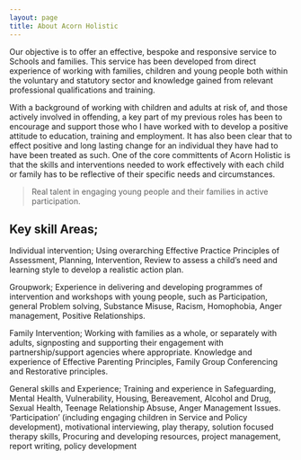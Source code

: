 ```yaml
---
layout: page
title: About Acorn Holistic
---
```

Our objective is to offer an effective, bespoke and responsive service to Schools and families. This service has been developed from direct experience of working with families, children and young people both within the voluntary and statutory sector and knowledge gained from relevant professional qualifications and training.

With a background of working with children and adults at risk of, and those actively involved in offending, a key part of my previous roles has been to encourage and support those who I have worked with to develop a positive attitude to education, training and employment. It has also been clear that to effect positive and long lasting change for an individual they have had to have been treated as such. One of the core committents of Acorn Holistic is that the skills and interventions needed to work effectively with each child or family has to be reflective of their specific needs and circumstances.

<blockquote>Real talent in engaging young people and their families in active participation.</blockquote>

<h2>Key skill Areas;</h2>

Individual intervention; Using overarching  Effective Practice Principles of Assessment, Planning, Intervention, Review  to assess a child’s need and learning style to develop a realistic action plan. 

Groupwork;  Experience in delivering and developing  programmes of intervention and workshops with young people, such as Participation, general Problem solving, Substance Misuse, Racism, Homophobia, Anger management, Positive Relationships.  

Family Intervention; Working with families as a whole, or separately with adults, signposting and supporting their engagement with partnership/support agencies where appropriate.
Knowledge and experience of Effective Parenting Principles, Family Group Conferencing and Restorative principles. 

General skills and Experience; Training and experience in Safeguarding, Mental Health, Vulnerability, Housing, Bereavement, Alcohol and Drug, Sexual Health, Teenage Relationship Absuse, Anger Management Issues. 
‘Participation’ (including engaging children in Service and Policy development), motivational interviewing, play therapy, solution focused therapy skills,
Procuring and developing resources, project management, report writing, policy development
 

